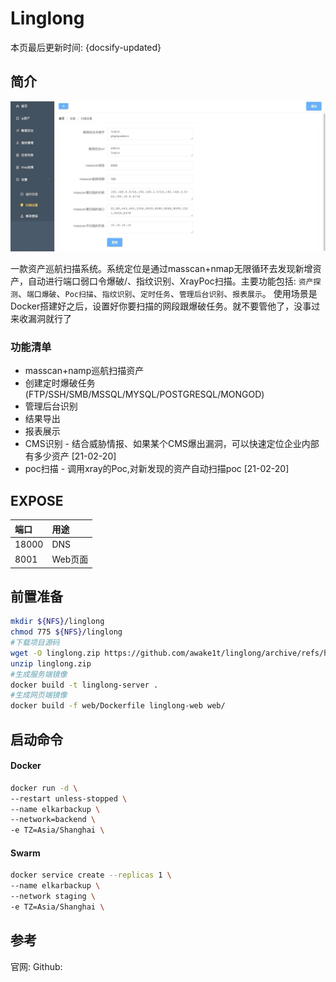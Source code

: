 # Linglong

本页最后更新时间: {docsify-updated}

## 简介

![](../../images/linglong.png)

一款资产巡航扫描系统。系统定位是通过masscan+nmap无限循环去发现新增资产，自动进行端口弱口令爆破/、指纹识别、XrayPoc扫描。主要功能包括: `资产探测`、`端口爆破`、`Poc扫描`、`指纹识别`、`定时任务`、`管理后台识别`、`报表展示`。 使用场景是Docker搭建好之后，设置好你要扫描的网段跟爆破任务。就不要管他了，没事过来收漏洞就行了

### 功能清单

-  masscan+namp巡航扫描资产
-  创建定时爆破任务(FTP/SSH/SMB/MSSQL/MYSQL/POSTGRESQL/MONGOD)
-  管理后台识别
-  结果导出
-  报表展示
-  CMS识别 - 结合威胁情报、如果某个CMS爆出漏洞，可以快速定位企业内部有多少资产 [21-02-20]
-  poc扫描 - 调用xray的Poc,对新发现的资产自动扫描poc [21-02-20]


## EXPOSE

| 端口 | 用途 |
| :--- | :--- |
| 18000 | DNS |
| 8001 | Web页面 |



## 前置准备

```bash
mkdir ${NFS}/linglong
chmod 775 ${NFS}/linglong
#下载项目源码
wget -O linglong.zip https://github.com/awake1t/linglong/archive/refs/heads/master.zip
unzip linglong.zip
#生成服务端镜像
docker build -t linglong-server .
#生成网页端镜像
docker build -f web/Dockerfile linglong-web web/
```



## 启动命令

<!-- tabs:start -->
#### **Docker**

```bash
docker run -d \
--restart unless-stopped \
--name elkarbackup \
--network=backend \
-e TZ=Asia/Shanghai \

```



#### **Swarm**

```bash
docker service create --replicas 1 \
--name elkarbackup \
--network staging \
-e TZ=Asia/Shanghai \
```

<!-- tabs:end -->



## 参考

官网: 
Github:

